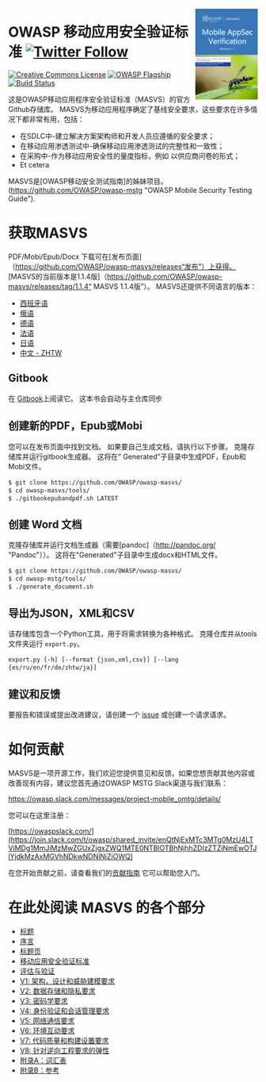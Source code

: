<a href="https://github.com/OWASP/owasp-masvs/releases/download/1.1/OWASP_Mobile_AppSec_Verification_Standard_v1.1.pdf"><img width="25%" align="right" style="float: right;" src="Document/images/masvs-mini-cover.png"></a>

# OWASP 移动应用安全验证标准 [![Twitter Follow](https://img.shields.io/twitter/follow/OWASP_MSTG.svg?style=social&label=Follow)](https://twitter.com/OWASP_MSTG)

[![Creative Commons License](https://licensebuttons.net/l/by-sa/4.0/88x31.png)](https://creativecommons.org/licenses/by-sa/4.0/ "CC BY-SA 4.0")
[![OWASP Flagship](https://img.shields.io/badge/owasp-flagship%20project-48A646.svg)](https://www.owasp.org/index.php/Category:OWASP_Project#tab=Project_Inventory)
[![Build Status](https://travis-ci.com/OWASP/owasp-masvs.svg?branch=master)](https://travis-ci.com/OWASP/owasp-masvs)

这是OWASP移动应用程序安全验证标准（MASVS）的官方Github存储库。 MASVS为移动应用程序确定了基线安全要求，这些要求在许多情况下都非常有用，包括：

- 在SDLC中-建立解决方案架构师和开发人员应遵循的安全要求；
- 在移动应用渗透测试中-确保移动应用渗透测试的完整性和一致性；
- 在采购中-作为移动应用安全性的量度指标，例如 以供应商问卷的形式；
- Et cetera

MASVS是[OWASP移动安全测试指南]的姊妹项目。(https://github.com/OWASP/owasp-mstg "OWASP Mobile Security Testing Guide").

# 获取MASVS

PDF/Mobi/Epub/Docx 下载可在[发布页面]（https://github.com/OWASP/owasp-masvs/releases“发布”）上获得。 [MASVS的当前版本是1.1.4版]（https://github.com/OWASP/owasp-masvs/releases/tag/1.1.4“ MASVS 1.1.4版”）。 MASVS还提供不同语言的版本：

- [西班牙语](https://github.com/OWASP/owasp-masvs/tree/master/Document-es "Spanish")  
- [俄语](https://github.com/OWASP/owasp-masvs/tree/master/Document-ru "Russian")
- [德语](https://github.com/OWASP/owasp-masvs/tree/master/Document-de "German")
- [法语](https://github.com/OWASP/owasp-masvs/tree/master/Document-fr "French")
- [日语](https://github.com/OWASP/owasp-masvs/tree/master/Document-ja "Japanese")
- [中文 - ZHTW](https://github.com/OWASP/owasp-masvs/tree/master/Document-zhtw "Traditional Chinese (ZHTW)")


## Gitbook

在 [Gitbook](https://mobile-security.gitbook.io/masvs/ "GitBook Mobile AppSec Verification Standard")上阅读它。 这本书会自动与主仓库同步

## 创建新的PDF，Epub或Mobi

您可以在发布页面中找到文档。 如果要自己生成文档，请执行以下步骤。 克隆存储库并运行gitbook生成器。 这将在“ Generated”子目录中生成PDF，Epub和Mobi文件。

```shell
$ git clone https://github.com/OWASP/owasp-masvs/
$ cd owasp-masvs/tools/
$ ./gitbookepubandpdf.sh LATEST
```

## 创建 Word 文档

克隆存储库并运行文档生成器（需要[pandoc]（http://pandoc.org/ "Pandoc"））。 这将在"Generated"子目录中生成docx和HTML文件。

```shell
$ git clone https://github.com/OWASP/owasp-masvs/
$ cd owasp-mstg/tools/
$ ./generate_document.sh
```

## 导出为JSON，XML和CSV

该存储库包含一个Python工具，用于将需求转换为各种格式。 克隆仓库并从tools文件夹运行 `export.py`。

```shell
export.py [-h] [--format {json,xml,csv}] [--lang {es/ru/en/fr/de/zhtw/ja}]
```

## 建议和反馈

要报告和错误或提出改进建议，请创建一个 [issue](https://github.com/OWASP/owasp-masvs/issues "Github issues") 或创建一个请求请求。

# 如何贡献

MASVS是一项开源工作，我们欢迎您提供意见和反馈。如果您想贡献其他内容或改善现有内容，建议您首先通过OWASP MSTG Slack渠道与我们联系：

<https://owasp.slack.com/messages/project-mobile_omtg/details/>

您可以在这里注册：

[https://owaspslack.com/](https://join.slack.com/t/owasp/shared_invite/enQtNjExMTc3MTg0MzU4LTViMDg1MmJiMzMwZGUxZjgxZWQ1MTE0NTBlOTBhNjhhZDIzZTZiNmEwOTJlYjdkMzAxMGVhNDkwNDNiNjZiOWQ)

在您开始贡献之前，请查看我们的[贡献指南](https://github.com/OWASP/owasp-masvs/blob/master/CONTRIBUTING.md "Contribution Guide") 它可以帮助您入门。

# 在此处阅读 MASVS 的各个部分

- [标题](Document-zhcn/0x00-Header.md)
- [序言](Document-zhcn/Foreword.md)
- [标题页](Document-zhcn/0x02-Frontispiece.md)
- [移动应用安全验证标准](Document-zhcn/0x03-Using_the_MASVS.md)
- [评估与验证](Document-zhcn/0x04-Assessment_and_Certification.md)
- [V1: 架构，设计和威胁建模要求](Document-zhcn/0x06-V1-Architecture_design_and_threat_modelling_requireme.md)
- [V2: 数据存储和隐私要求](Document-zhcn/0x07-V2-Data_Storage_and_Privacy_requirements.md)
- [V3: 密码学要求](Document-zhcn/0x08-V3-Cryptography_Verification_Requirements.md)
- [V4: 身份验证和会话管理要求](Document-zhcn/0x09-V4-Authentication_and_Session_Management_Requirements.md)
- [V5: 网络通信要求](Document-zhcn/0x10-V5-Network_communication_requirements.md)
- [V6: 环境互动要求](Document-zhcn/0x11-V6-Interaction_with_the_environment.md)
- [V7: 代码质量和构建设置要求](Document-zhcn/0x12-V7-Code_quality_and_build_setting_requirements.md)
- [V8: 针对逆向工程要求的弹性](Document-zhcn/0x15-V8-Resiliency_Against_Reverse_Engineering_Requirements.md)
- [附录A：词汇表](Document-zhcn/0x90-Appendix-A_Glossary.md)
- [附录B：参考](Document-zhcn/0x91-Appendix-B_References.md)
